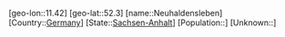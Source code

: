﻿---
location: [52.3,11.42]
type: City
tags:
- geo/City


SpocWebEntityId: 32826
isDeleted: false
confidential: public

---
[geo-lon::11.42]
[geo-lat::52.3]
[name::Neuhaldensleben]
[Country::[Germany](geo/Continent/Europe/Germany.md)]
[State::[Sachsen-Anhalt](geo/Continent/Europe/Germany/Sachsen-Anhalt.md)]
[Population::]
[Unknown::]

